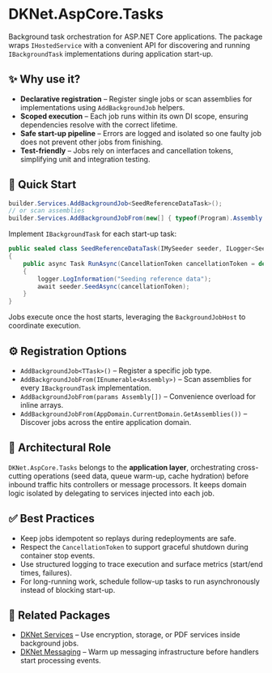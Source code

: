 # DKNet.AspCore.Tasks

Background task orchestration for ASP.NET Core applications. The package wraps `IHostedService` with a convenient API
for discovering and running `IBackgroundTask` implementations during application start-up.

## ✨ Why use it?

- **Declarative registration** – Register single jobs or scan assemblies for implementations using `AddBackgroundJob` helpers.
- **Scoped execution** – Each job runs within its own DI scope, ensuring dependencies resolve with the correct lifetime.
- **Safe start-up pipeline** – Errors are logged and isolated so one faulty job does not prevent other jobs from finishing.
- **Test-friendly** – Jobs rely on interfaces and cancellation tokens, simplifying unit and integration testing.

## 🚀 Quick Start

```csharp
builder.Services.AddBackgroundJob<SeedReferenceDataTask>();
// or scan assemblies
builder.Services.AddBackgroundJobFrom(new[] { typeof(Program).Assembly });
```

Implement `IBackgroundTask` for each start-up task:

```csharp
public sealed class SeedReferenceDataTask(IMySeeder seeder, ILogger<SeedReferenceDataTask> logger) : IBackgroundTask
{
    public async Task RunAsync(CancellationToken cancellationToken = default)
    {
        logger.LogInformation("Seeding reference data");
        await seeder.SeedAsync(cancellationToken);
    }
}
```

Jobs execute once the host starts, leveraging the `BackgroundJobHost` to coordinate execution.

## ⚙️ Registration Options

- `AddBackgroundJob<TTask>()` – Register a specific job type.
- `AddBackgroundJobFrom(IEnumerable<Assembly>)` – Scan assemblies for every `IBackgroundTask` implementation.
- `AddBackgroundJobFrom(params Assembly[])` – Convenience overload for inline arrays.
- `AddBackgroundJobFrom(AppDomain.CurrentDomain.GetAssemblies())` – Discover jobs across the entire application domain.

## 🧱 Architectural Role

`DKNet.AspCore.Tasks` belongs to the **application layer**, orchestrating cross-cutting operations (seed data, queue warm-up,
cache hydration) before inbound traffic hits controllers or message processors. It keeps domain logic isolated by delegating to
services injected into each job.

## ✅ Best Practices

- Keep jobs idempotent so replays during redeployments are safe.
- Respect the `CancellationToken` to support graceful shutdown during container stop events.
- Use structured logging to trace execution and surface metrics (start/end times, failures).
- For long-running work, schedule follow-up tasks to run asynchronously instead of blocking start-up.

## 🔗 Related Packages

- [DKNet Services](../Services/README.md) – Use encryption, storage, or PDF services inside background jobs.
- [DKNet Messaging](../Messaging/README.md) – Warm up messaging infrastructure before handlers start processing events.
